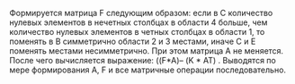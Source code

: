 Формируется матрица F следующим образом: если в С количество нулевых элементов в нечетных столбцах в области 4 больше, чем количество нулевых  элементов в четных столбцах в области 1, то поменять в В симметрично области 2 и 3 местами, иначе С и Е поменять местами несимметрично. При этом матрица А не меняется. После чего вычисляется выражение: ((F*A)– (K * AT) . Выводятся по мере формирования А, F и все матричные операции последовательно.

